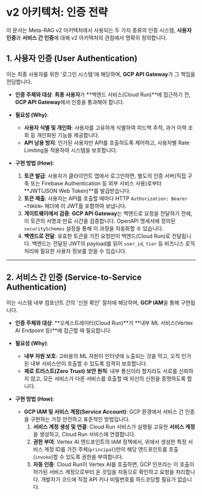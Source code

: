 # v2 아키텍처: 인증 전략

이 문서는 Meta-RAG v2 아키텍처에서 사용되는 두 가지 종류의 인증 시스템, **사용자 인증**과 **서비스 간 인증**에 대해 v2 아키텍처의 관점에서 명확히 정의합니다.

## 1. 사용자 인증 (User Authentication)

이는 최종 사용자를 위한 '로그인 시스템'에 해당하며, **GCP API Gateway**가 그 책임을 전담합니다.

-   **인증 주체와 대상**: **최종 사용자**가 **백엔드 서비스(Cloud Run)**에 접근하기 전, **GCP API Gateway**에서 인증을 통과해야 합니다.

-   **필요성 (Why)**:
    -   **사용자 식별 및 개인화**: 사용자를 고유하게 식별하여 피드백 추적, 과거 이력 조회 등 개인화된 기능을 제공합니다.
    -   **API 남용 방지**: 인가된 사용자만 API를 호출하도록 제어하고, 사용자별 Rate Limiting을 적용하여 시스템을 보호합니다.

-   **구현 방법 (How)**:
    1.  **토큰 발급**: 사용자가 클라이언트 앱에서 로그인하면, 별도의 인증 서버(직접 구축 또는 Firebase Authentication 등 외부 서비스 사용)로부터 **JWT(JSON Web Token)**를 발급받습니다.
    2.  **토큰 제출**: 사용자는 API를 호출할 때마다 HTTP `Authorization: Bearer <TOKEN>` 헤더에 이 JWT를 포함하여 보냅니다.
    3.  **게이트웨이에서 검증**: **GCP API Gateway**는 백엔드로 요청을 전달하기 전에, 이 토큰의 서명과 만료 시간을 검증합니다. OpenAPI 명세서에 정의된 `securitySchemes` 설정을 통해 이 과정을 자동화할 수 있습니다.
    4.  **백엔드로 전달**: 유효한 토큰을 가진 요청만이 백엔드(Cloud Run)로 전달됩니다. 백엔드는 전달된 JWT의 payload를 읽어 `user_id`, `tier` 등 비즈니스 로직 처리에 필요한 사용자 정보를 얻을 수 있습니다.

---

## 2. 서비스 간 인증 (Service-to-Service Authentication)

이는 시스템 내부 컴포넌트 간의 '신원 확인' 절차에 해당하며, **GCP IAM**을 통해 구현됩니다.

-   **인증 주체와 대상**: **오케스트레이터(Cloud Run)**가 **내부 ML 서비스(Vertex AI Endpoint 등)**에 접근할 때 필요합니다.

-   **필요성 (Why)**:
    -   **내부 자원 보호**: 고비용의 ML 자원이 인터넷에 노출되는 것을 막고, 오직 인가된 내부 서비스만이 호출할 수 있도록 엄격히 보호합니다.
    -   **제로 트러스트(Zero Trust) 보안 원칙**: 내부 통신이라 할지라도 서로를 신뢰하지 않고, 모든 서비스가 다른 서비스를 호출할 때 자신의 신원을 증명하도록 합니다.

-   **구현 방법 (How)**:
    -   **GCP IAM 및 서비스 계정(Service Account)**: GCP 환경에서 서비스 간 인증을 구현하는 가장 안전하고 표준적인 방법입니다.
        1.  **서비스 계정 생성 및 연결**: Cloud Run 서비스가 실행될 고유한 **서비스 계정**을 생성하고, Cloud Run 서비스에 연결합니다.
        2.  **권한 부여**: Vertex AI 엔드포인트의 IAM 정책에서, 위에서 생성한 특정 서비스 계정 ID를 가진 주체(`principal`)만이 해당 엔드포인트를 호출(`invoke`)할 수 있도록 권한을 부여합니다.
        3.  **자동 인증**: Cloud Run이 Vertex AI를 호출하면, GCP 인프라는 이 호출이 허가된 서비스 계정으로부터 온 것임을 자동으로 확인하고 요청을 처리합니다. 개발자가 코드에 직접 API 키나 비밀번호를 하드코딩할 필요가 없습니다.